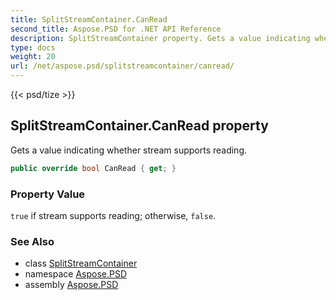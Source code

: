 ```yaml
---
title: SplitStreamContainer.CanRead
second_title: Aspose.PSD for .NET API Reference
description: SplitStreamContainer property. Gets a value indicating whether stream supports reading
type: docs
weight: 20
url: /net/aspose.psd/splitstreamcontainer/canread/
---
```

{{< psd/tize >}}
## SplitStreamContainer.CanRead property

Gets a value indicating whether stream supports reading.

```csharp
public override bool CanRead { get; }
```

### Property Value

`true` if stream supports reading; otherwise, `false`.

### See Also

* class [SplitStreamContainer](../)
* namespace [Aspose.PSD](../../splitstreamcontainer/)
* assembly [Aspose.PSD](../../../)


